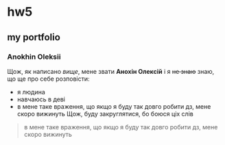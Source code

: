 # hw5
## my portfolio
### Anokhin Oleksii
Щож, як написано *вище*, мене звати **Анохін Олексій** і я ~~не знаю~~ знаю, що ще про себе розповісти:
- я людина
- навчаюсь в деві
- в мене таке враження, що якщо я буду так довго робити дз, мене скоро вижинуть
Щож, буду закруглятися, бо боюся ціх слів
>в мене таке враження, що якщо я буду так довго робити дз, мене скоро вижинуть
